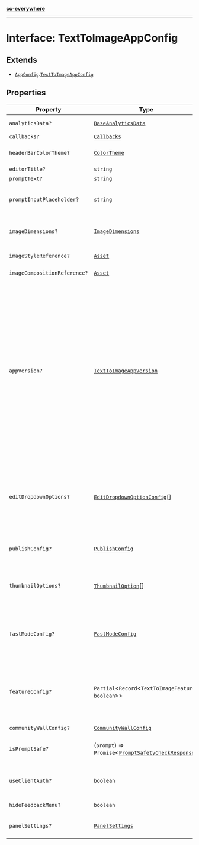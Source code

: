 [**cc-everywhere**](../../../../../../../index.md)

***

# Interface: TextToImageAppConfig

## Extends

- [`AppConfig`](../../../app-config-types/interfaces/app-config.md).[`TextToImageAppConfig`](../../../../module/app-config-types/interfaces/text-to-image-app-config.md)

## Properties

| Property | Type | Description | Inherited from |
| ------ | ------ | ------ | ------ |
| <a id="analyticsdata"></a> `analyticsData?` | [`BaseAnalyticsData`](../../../../app-config-types/interfaces/base-analytics-data.md) | Property to pass analytics data to the host app | [`AppConfig`](../../../app-config-types/interfaces/app-config.md).[`analyticsData`](../../../app-config-types/interfaces/app-config.md#analyticsdata) |
| <a id="callbacks"></a> `callbacks?` | [`Callbacks`](../../../../callbacks-types/interfaces/callbacks.md) | - | [`AppConfig`](../../../app-config-types/interfaces/app-config.md).[`callbacks`](../../../app-config-types/interfaces/app-config.md#callbacks) |
| <a id="headerbarcolortheme"></a> `headerBarColorTheme?` | [`ColorTheme`](../../../../app-config-types/enumerations/color-theme.md) | Theming options for the TextToImage Editor header bar. **Default** `ColorTheme.LIGHT` | [`TextToImageAppConfig`](../../../../module/app-config-types/interfaces/text-to-image-app-config.md).[`headerBarColorTheme`](../../../../module/app-config-types/interfaces/text-to-image-app-config.md#headerbarcolortheme) |
| <a id="editortitle"></a> `editorTitle?` | `string` | Property to configure the title | [`TextToImageAppConfig`](../../../../module/app-config-types/interfaces/text-to-image-app-config.md).[`editorTitle`](../../../../module/app-config-types/interfaces/text-to-image-app-config.md#editortitle) |
| <a id="prompttext"></a> `promptText?` | `string` | - | [`TextToImageAppConfig`](../../../../module/app-config-types/interfaces/text-to-image-app-config.md).[`promptText`](../../../../module/app-config-types/interfaces/text-to-image-app-config.md#prompttext) |
| <a id="promptinputplaceholder"></a> `promptInputPlaceholder?` | `string` | Placeholder text for the prompt input field. This text will be displayed in the input field when it is empty, guiding users on what to enter. | [`TextToImageAppConfig`](../../../../module/app-config-types/interfaces/text-to-image-app-config.md).[`promptInputPlaceholder`](../../../../module/app-config-types/interfaces/text-to-image-app-config.md#promptinputplaceholder) |
| <a id="imagedimensions"></a> `imageDimensions?` | [`ImageDimensions`](../../../../asset-types/type-aliases/image-dimensions.md) | The dimensions of the image that the user can generate. If provided, the user will be restricted to generating images of the specified dimensions. | [`TextToImageAppConfig`](../../../../module/app-config-types/interfaces/text-to-image-app-config.md).[`imageDimensions`](../../../../module/app-config-types/interfaces/text-to-image-app-config.md#imagedimensions) |
| <a id="imagestylereference"></a> `imageStyleReference?` | [`Asset`](../../../../asset-types/type-aliases/asset.md) | Asset to be passed as style reference for generating images | [`TextToImageAppConfig`](../../../../module/app-config-types/interfaces/text-to-image-app-config.md).[`imageStyleReference`](../../../../module/app-config-types/interfaces/text-to-image-app-config.md#imagestylereference) |
| <a id="imagecompositionreference"></a> `imageCompositionReference?` | [`Asset`](../../../../asset-types/type-aliases/asset.md) | Asset to be passed as composition reference for generating images | [`TextToImageAppConfig`](../../../../module/app-config-types/interfaces/text-to-image-app-config.md).[`imageCompositionReference`](../../../../module/app-config-types/interfaces/text-to-image-app-config.md#imagecompositionreference) |
| <a id="appversion"></a> `appVersion?` | [`TextToImageAppVersion`](../../../../module/app-config-types/enumerations/text-to-image-app-version.md) | Specifies the version of the Generate Image experience to be enabled. This setting allows the selection between the older and the newer interface version. When set to the latest version (V2), users will get access to the updated interface and features. By default, the older experience (V1) is displayed. Enabling the latest version introduces the following key features: - **Enhanced User Interface:** Redesigned with a new Carousel and Grid view. - **Community Wall:** An endless collection of generated images with prompts that users can select from to kickstart their image generation journey. - **Fast Mode:** Images can be generated faster with lesser details, great for simple topics, backgrounds, most illustrations, and close portraits. - **Improved Prompt Bar:** Includes prompt suggestions for a better user experience. - **Rich Previews:** Provides a more interactive and engaging preview experience. - And more! **Default** `V1` | [`TextToImageAppConfig`](../../../../module/app-config-types/interfaces/text-to-image-app-config.md).[`appVersion`](../../../../module/app-config-types/interfaces/text-to-image-app-config.md#appversion) |
| <a id="editdropdownoptions"></a> `editDropdownOptions?` | [`EditDropdownOptionConfig`](../../../../module/app-config-types/interfaces/edit-dropdown-option-config.md)[] | Options to be passed for Edit dropdown. NOTE: This property is supported only in the new Generate Image experience. **Default** `[ { option: EditFurtherIntent.APPLY_ADJUSTMENT }, { option: EditFurtherIntent.APPLY_EFFECTS }, { option: EditFurtherIntent.REMOVE_BACKGROUND }, { option: EditFurtherIntent.REMOVE_OBJECT }, { option: EditFurtherIntent.INSERT_OBJECT } ]` | [`TextToImageAppConfig`](../../../../module/app-config-types/interfaces/text-to-image-app-config.md).[`editDropdownOptions`](../../../../module/app-config-types/interfaces/text-to-image-app-config.md#editdropdownoptions) |
| <a id="publishconfig"></a> `publishConfig?` | [`PublishConfig`](../../../../module/app-config-types/interfaces/publish-config.md) | Config to be set for Publish action. NOTE: This property is supported only in the new Generate Image experience. **Default** `{ * id: "saveToHostApp", * label: "Save" * }` | [`TextToImageAppConfig`](../../../../module/app-config-types/interfaces/text-to-image-app-config.md).[`publishConfig`](../../../../module/app-config-types/interfaces/text-to-image-app-config.md#publishconfig) |
| <a id="thumbnailoptions"></a> `thumbnailOptions?` | [`ThumbnailOption`](../../../../module/app-config-types/enumerations/thumbnail-option.md)[] | Options passed to be displayed on the thumbnail. NOTE: This property is supported only in the new Generate Image experience. **Default** `[ ThumbnailOption.EDIT_DROPDOWN, ThumbnailOption.RICH_PREVIEW ]` | [`TextToImageAppConfig`](../../../../module/app-config-types/interfaces/text-to-image-app-config.md).[`thumbnailOptions`](../../../../module/app-config-types/interfaces/text-to-image-app-config.md#thumbnailoptions) |
| <a id="fastmodeconfig"></a> `fastModeConfig?` | [`FastModeConfig`](../../../../module/app-config-types/interfaces/fast-mode-config.md) | Configuration for enabling or disabling fast mode in the Text to Image module. NOTE: This property is supported only in the new Generate Image experience and when FAST_MODE is set to true in featureConfig. **Default** `{ * defaultFastModeState: 'off' * }` | [`TextToImageAppConfig`](../../../../module/app-config-types/interfaces/text-to-image-app-config.md).[`fastModeConfig`](../../../../module/app-config-types/interfaces/text-to-image-app-config.md#fastmodeconfig) |
| <a id="featureconfig"></a> `featureConfig?` | `Partial`<`Record`<`TextToImageFeature`, `boolean`\>\> | Configuration for enabling or disabling specific features in the Text to Image module. NOTE: This property is supported only in the new Generate Image experience. **Default** `{ * [TextToImageFeatureType.COMMUNITY_WALL]: false, * [TextToImageFeatureType.FAST_MODE]: false * }` | [`TextToImageAppConfig`](../../../../module/app-config-types/interfaces/text-to-image-app-config.md).[`featureConfig`](../../../../module/app-config-types/interfaces/text-to-image-app-config.md#featureconfig) |
| <a id="communitywallconfig"></a> `communityWallConfig?` | [`CommunityWallConfig`](../../../../module/app-config-types/interfaces/community-wall-config.md) | - | [`TextToImageAppConfig`](../../../../module/app-config-types/interfaces/text-to-image-app-config.md).[`communityWallConfig`](../../../../module/app-config-types/interfaces/text-to-image-app-config.md#communitywallconfig) |
| <a id="ispromptsafe"></a> `isPromptSafe?` | (`prompt`) => `Promise`<[`PromptSafetyCheckResponse`](../../../../module/app-config-types/interfaces/prompt-safety-check-response.md)\> | Callback to check if a prompt is safe for image generation. This allows partners to implement their own prompt moderation logic. | [`TextToImageAppConfig`](../../../../module/app-config-types/interfaces/text-to-image-app-config.md).[`isPromptSafe`](../../../../module/app-config-types/interfaces/text-to-image-app-config.md#ispromptsafe) |
| <a id="useclientauth"></a> `useClientAuth?` | `boolean` | Flag to explicitly opt-in to use client authentication. When true, client access token will be fetched from the partner and used in the module. **Default** `false` | [`TextToImageAppConfig`](../../../../module/app-config-types/interfaces/text-to-image-app-config.md).[`useClientAuth`](../../../../module/app-config-types/interfaces/text-to-image-app-config.md#useclientauth) |
| <a id="hidefeedbackmenu"></a> `hideFeedbackMenu?` | `boolean` | Flag to hide feedback menu in the header bar. **Default** `false` | [`TextToImageAppConfig`](../../../../module/app-config-types/interfaces/text-to-image-app-config.md).[`hideFeedbackMenu`](../../../../module/app-config-types/interfaces/text-to-image-app-config.md#hidefeedbackmenu) |
| <a id="panelsettings"></a> `panelSettings?` | [`PanelSettings`](../../../../panel-settings-types/interfaces/panel-settings.md) | Configuration for panel settings. Allows users to customize various options that affect the image generation process. | [`TextToImageAppConfig`](../../../../module/app-config-types/interfaces/text-to-image-app-config.md).[`panelSettings`](../../../../module/app-config-types/interfaces/text-to-image-app-config.md#panelsettings) |
